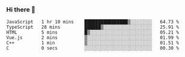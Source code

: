 ### Hi there 👋

<!--
**hjklink/hjklink** is a ✨ _special_ ✨ repository because its `README.md` (this file) appears on your GitHub profile.

Here are some ideas to get you started:

- 🔭 I’m currently working on ...
- 🌱 I’m currently learning ...
- 👯 I’m looking to collaborate on ...
- 🤔 I’m looking for help with ...
- 💬 Ask me about ...
- 📫 How to reach me: ...
- 😄 Pronouns: ...
- ⚡ Fun fact: ...
-->


<!--START_SECTION:waka-->

```text
JavaScript   1 hr 10 mins    ████████████████▒░░░░░░░░   64.73 %
TypeScript   28 mins         ██████▒░░░░░░░░░░░░░░░░░░   25.91 %
HTML         5 mins          █▒░░░░░░░░░░░░░░░░░░░░░░░   05.21 %
Vue.js       2 mins          ▒░░░░░░░░░░░░░░░░░░░░░░░░   01.99 %
C++          1 min           ▒░░░░░░░░░░░░░░░░░░░░░░░░   01.51 %
C            0 secs          ░░░░░░░░░░░░░░░░░░░░░░░░░   00.30 %
```

<!--END_SECTION:waka-->

